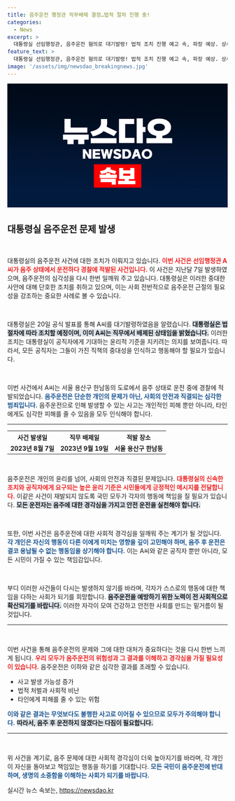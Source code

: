 ```yaml
---
title: 음주운전 행정관 직무배제 결정…법적 절차 진행 중!
categories:
  - News
excerpt: >
  대통령실 선임행정관, 음주운전 혐의로 대기발령! 법적 조치 진행 예고 속, 파장 예상. 상세 내용은 클릭해서 확인하세요!
feature_text: >
  대통령실 선임행정관, 음주운전 혐의로 대기발령! 법적 조치 진행 예고 속, 파장 예상. 상세 내용은 클릭해서 확인하세요!
image: '/assets/img/newsdao_breakingnews.jpg'
---
```


<p><img src="/assets/img/newsdao_breakingnews.jpg" alt="koreaapp 속보" /></p>

<h2 data-ke-size="size26">대통령실 음주운전 문제 발생</h2>

<p data-ke-size="size16">&nbsp;</p>

<p>대통령실의 음주운전 사건에 대한 조치가 이뤄지고 있습니다. <b><span style="color: #ee2323;">이번 사건은 선임행정관 A씨가 음주 상태에서 운전하다 경찰에 적발된 사건입니다.</span></b> 이 사건은 지난달 7일 발생하였으며, 음주운전의 심각성을 다시 한번 일깨워 주고 있습니다. 대통령실은 이러한 중대한 사안에 대해 단호한 조치를 취하고 있으며, 이는 사회 전반적으로 음주운전 근절의 필요성을 강조하는 중요한 사례로 볼 수 있습니다. </p>

<p data-ke-size="size16">&nbsp;</p>

<p>대통령실은 20일 공식 발표를 통해 A씨를 대기발령하였음을 알렸습니다. <b><span style="background-color: #21538527;">대통령실은 법 절차에 따라 조치할 예정이며, 이미 A씨는 직무에서 배제된 상태임을 밝혔습니다.</span></b> 이러한 조치는 대통령실이 공직자에게 기대하는 윤리적 기준을 지키려는 의지를 보여줍니다. 따라서, 모든 공직자는 그들이 가진 직책의 중대성을 인식하고 행동해야 할 필요가 있습니다.</p>

<p data-ke-size="size16">&nbsp;</p>

<p>이번 사건에서 A씨는 서울 용산구 한남동의 도로에서 음주 상태로 운전 중에 경찰에 적발되었습니다. <b><span style="color: #1a5490;">음주운전은 단순한 개인의 문제가 아닌, 사회의 안전과 직결되는 심각한 범죄입니다.</span></b> 음주운전으로 인해 발생할 수 있는 사고는 개인적인 피해 뿐만 아니라, 타인에게도 심각한 피해를 줄 수 있음을 모두 인식해야 합니다. </p>

<hr />

<table style="width:100%;">
    <tr>
        <th style="text-align: center;">사건 발생일</th>
        <th style="text-align: center;">직무 배제일</th>
        <th style="text-align: center;">적발 장소</th>
    </tr>
    <tr>
        <td style="text-align: center; height: 17px;"><b>2023년 8월 7일</b></td>
        <td style="text-align: center; height: 17px;"><b>2023년 9월 19일</b></td>
        <td style="text-align: center; height: 17px;"><b>서울 용산구 한남동</b></td>
    </tr>
</table>

<p data-ke-size="size16">&nbsp;</p>

<p>음주운전은 개인의 윤리를 넘어, 사회의 안전과 직결된 문제입니다. <b><span style="color: #ee2323;">대통령실의 신속한 조치와 공직자에게 요구되는 높은 윤리 기준은 시민들에게 긍정적인 메시지를 전달합니다.</span></b> 이같은 사건이 재발되지 않도록 국민 모두가 각자의 행동에 책임을 질 필요가 있습니다. <b><span style="background-color: #21538527;">모든 운전자는 음주에 대한 경각심을 가지고 안전 운전을 실천해야 합니다.</span></b></p>

<p data-ke-size="size16">&nbsp;</p>

<p>또한, 이번 사건은 음주운전에 대한 사회적 경각심을 일깨워 주는 계기가 될 것입니다. <b><span style="color: #1a5490;">각 개인은 자신의 행동이 다른 이에게 미치는 영향을 깊이 고민해야 하며, 음주 후 운전은 결코 용납될 수 없는 행동임을 상기해야 합니다.</span></b> 이는 A씨와 같은 공직자 뿐만 아니라, 모든 시민이 가질 수 있는 책임감입니다. </p>

<p data-ke-size="size16">&nbsp;</p>

<p>부디 이러한 사건들이 다시는 발생하지 않기를 바라며, 각자가 스스로의 행동에 대한 책임을 다하는 사회가 되기를 희망합니다. <b><span style="background-color: #21538527;">음주운전을 예방하기 위한 노력이 전 사회적으로 확산되기를 바랍니다.</span></b> 이러한 자각이 모여 건강하고 안전한 사회를 만드는 밑거름이 될 것입니다. </p>

<hr />

<p data-ke-size="size16">&nbsp;</p>

<p>이번 사건을 통해 음주운전의 문제와 그에 대한 대처가 중요하다는 것을 다시 한번 느끼게 됩니다. <b><span style="color: #ee2323;">우리 모두가 음주운전의 위험성과 그 결과를 이해하고 경각심을 가질 필요성이 있습니다.</span></b> 음주운전은 이하와 같은 심각한 결과를 초래할 수 있습니다.</p>

<ul>
    <li>사고 발생 가능성 증가</li>
    <li>법적 처벌과 사회적 비난</li>
    <li>타인에게 피해를 줄 수 있는 위험</li>
</ul>

<p><b><span style="color: #1a5490;">이와 같은 결과는 무엇보다도 불행한 사고로 이어질 수 있으므로 모두가 주의해야 합니다.</span></b> <b><span style="background-color: #21538527;">따라서, 음주 후 운전하지 않겠다는 다짐이 필요합니다.</span></b></p>

<hr />

<p data-ke-size="size16">&nbsp;</p>

<p>위 사건을 계기로, 음주 문제에 대한 사회적 경각심이 더욱 높아지기를 바라며, 각 개인이 자신을 돌아보고 책임있는 행동을 하기를 기대합니다. <b><span style="color: #1a5490;">모든 국민이 음주운전에 반대하며, 생명의 소중함을 이해하는 사회가 되기를 바랍니다.</span></b></p>
실시간 뉴스 속보는, <a href="https://newsdao.kr" rel="dofollow">https://newsdao.kr</a>


